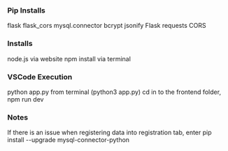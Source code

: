 <h3>Pip Installs</h3>
flask
flask_cors
mysql.connector
bcrypt
jsonify
Flask
requests
CORS

<h3>Installs</h3>
node.js via website
npm install via terminal

<h3>VSCode Execution</h3>
python app.py from terminal (python3 app.py)
cd in to the frontend folder, npm run dev

<h3>Notes</h3>
If there is an issue when registering data into registration tab, enter pip install --upgrade mysql-connector-python
